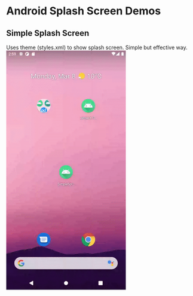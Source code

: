 # Android Splash Screen Demos

## Simple Splash Screen
Uses theme (styles.xml) to show splash screen. Simple but effective way.
<br>
<img src="/readme/simple-splash.gif" alt="Splash demo gif" width="320" height="640"/>
